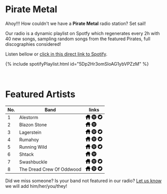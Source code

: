 # Pirate Metal


Ahoy!!! How couldn't we have a **Pirate Metal** radio station? Set sail!

Our radio is a dynamic playlist on Spotfy which regenerates every 2h with 40 new songs, sampling random songs from the featured Pirates, full discographies considered!

Listen bellow or [click in this direct link to Spotify](https://open.spotify.com/playlist/5Dp2Hr3omSloAG1ybVPZzM?si=QKuGJAC5TiyAffln66u9aQ).

{% include spotifyPlaylist.html id="5Dp2Hr3omSloAG1ybVPZzM" %}

<br>

# Featured Artists

No. | Band | links
--- | ---- | -----
1 | Alestorm | <a href="https://alestorm.net/" target="_blank"><img src="assets/others_home_button.png" alt="home" height="15" width="15" /></a> <a href="https://open.spotify.com/artist/3OpqU68JpZlzvjAJj3B2Da?si=euaNwU9OTqSwKL1pNoz_mA" target="_blank"><img src="assets/spotify_button.png" alt="spotify" height="15" width="15" /></a> <a href="https://twitter.com/alestormband" target="_blank"><img src="assets/twitter_button.png" alt="twitter" height="15" width="15" /></a>
2 | Blazon Stone | <a href="https://blazonstone.bandcamp.com/" target="_blank"><img src="assets/others_home_button.png" alt="home" height="15" width="15" /></a> <a href="https://open.spotify.com/artist/5leohxXJKQpdh6Hlr8ELht?si=kLJFcgv7TteXyFkppRAtgQ" target="_blank"><img src="assets/spotify_button.png" alt="spotify" height="15" width="15" /></a> 
3 | Lagerstein | <a href="https://www.lagerstein.com/" target="_blank"><img src="assets/others_home_button.png" alt="home" height="15" width="15" /></a> <a href="https://open.spotify.com/artist/7rdELsS0UW8P27qyWJsiSG?si=35a7ZucXQ7eBX6ePn9R_kg" target="_blank"><img src="assets/spotify_button.png" alt="spotify" height="15" width="15" /></a> <a href="https://twitter.com/LagersteinBand" target="_blank"><img src="assets/twitter_button.png" alt="twitter" height="15" width="15" /></a>
4 | Rumahoy | <a href="https://rumahoy.xyz/" target="_blank"><img src="assets/others_home_button.png" alt="home" height="15" width="15" /></a> <a href="https://open.spotify.com/artist/52aKFP2BnAa28POINNExhE?si=wp_sdoVLSQ2wvmBruULGTA" target="_blank"><img src="assets/spotify_button.png" alt="spotify" height="15" width="15" /></a> <a href="https://twitter.com/Rumahoy" target="_blank"><img src="assets/twitter_button.png" alt="twitter" height="15" width="15" /></a>
5 | Running Wild | <a href="http://www.running-wild.net/" target="_blank"><img src="assets/others_home_button.png" alt="home" height="15" width="15" /></a> <a href="https://open.spotify.com/artist/7954VFaZClkL503srfV5PE?si=6O1A3Zc9RDK5SJfFXPd0bw" target="_blank"><img src="assets/spotify_button.png" alt="spotify" height="15" width="15" /></a> <a href="https://twitter.com/runningwildnet" target="_blank"><img src="assets/twitter_button.png" alt="twitter" height="15" width="15" /></a>
6 | Shtack | <a href="https://thimogijezen.bandcamp.com/album/shtack" target="_blank"><img src="assets/others_home_button.png" alt="home" height="15" width="15" /></a> <a href="https://open.spotify.com/artist/1W0JKerWfYeeqTc4WQo3fe?si=Jbqb-lqkTp6O8ISa8rBnAQ" target="_blank"><img src="assets/spotify_button.png" alt="spotify" height="15" width="15" /></a> 
7 | Swashbuckle | <a href="https://swashbuckleband.bandcamp.com/" target="_blank"><img src="assets/others_home_button.png" alt="home" height="15" width="15" /></a> <a href="https://open.spotify.com/artist/6xaWtqqTo013vreTMQxeNj?si=uqaYBOIfSMOxV_XgWEIL-Q" target="_blank"><img src="assets/spotify_button.png" alt="spotify" height="15" width="15" /></a> <a href="https://twitter.com/Swashbuckleband" target="_blank"><img src="assets/twitter_button.png" alt="twitter" height="15" width="15" /></a>
8 | The Dread Crew Of Oddwood | <a href="https://thedreadcrewofoddwood.com/" target="_blank"><img src="assets/others_home_button.png" alt="home" height="15" width="15" /></a> <a href="https://open.spotify.com/artist/6zcmCjWWCCfegPGLlniQNg?si=bb5ejnZsSWmilGqzkXPfrQ" target="_blank"><img src="assets/spotify_button.png" alt="spotify" height="15" width="15" /></a> <a href="https://twitter.com/oddwood" target="_blank"><img src="assets/twitter_button.png" alt="twitter" height="15" width="15" /></a>

Did we miss someone? Is your band not featured in our radio? [Let us know](https://github.com/RadioNinjaPirata/commentsENG/issues/new) we will add him/her/you/they!
